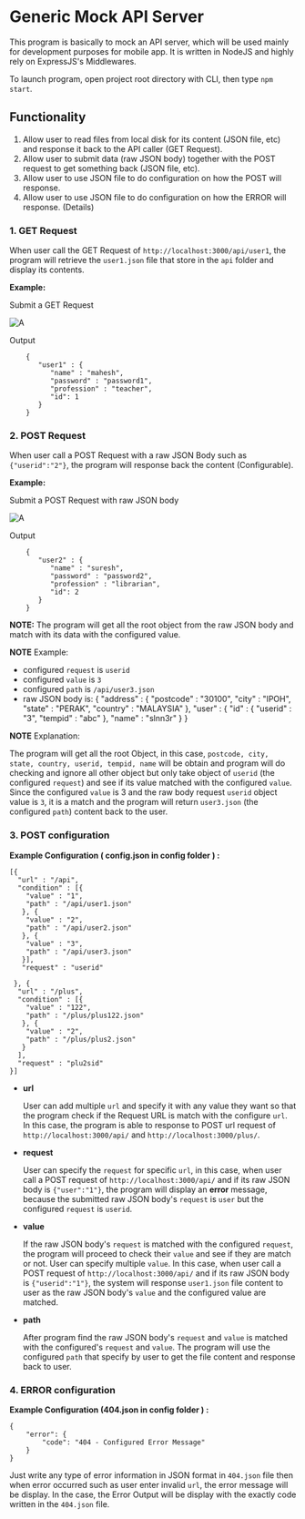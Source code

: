# **Generic Mock API Server**

This program is basically to mock an API server, which will be used mainly for development purposes for mobile app. It is written in NodeJS and highly rely on ExpressJS's Middlewares.

To launch program, open project root directory with CLI, then type `npm start`.



## Functionality
1. Allow user to read files from local disk for its content (JSON file, etc) and response it back to the API caller (GET Request).
2. Allow user to submit data (raw JSON body) together with the POST request to get something back (JSON file, etc).
3. Allow user to use JSON file to do configuration on how the POST will response.
4. Allow user to use JSON file to do configuration on how the ERROR will response. (Details)

### 1. GET Request

When user call the GET Request of `http://localhost:3000/api/user1`, the program will retrieve the `user1.json` file that store in the `api` folder and display its contents.

**Example:**

Submit a GET Request

![A][GET]

Output

        {
           "user1" : {
              "name" : "mahesh",
              "password" : "password1",
              "profession" : "teacher",
              "id": 1
           }
        }

### 2. POST Request

When user call a POST Request with a raw JSON Body such as `{"userid":"2"}`, the program will response back the content (Configurable).

**Example:**

Submit a POST Request with raw JSON body

![A][POST]

Output

        {
           "user2" : {
              "name" : "suresh",
              "password" : "password2",
              "profession" : "librarian",
              "id": 2
           }
        }

**NOTE:** The program will get all the root object from the raw JSON body and match with its data with the configured value.

**NOTE** Example:
- configured `request` is `userid`
- configured `value` is `3`
- configured `path` is `/api/user3.json`
- raw JSON body is:
      {
        "address" : {
         "postcode" : "30100",
         "city" : "IPOH",
         "state" : "PERAK",
         "country" : "MALAYSIA"
        },
        "user" : {
         "id" : {
            "userid" : "3",
            "tempid" : "abc"
         },
         "name" : "slnn3r"
        }
      }

**NOTE** Explanation:

The program will get all the root Object, in this case, `postcode, city, state, country, userid, tempid, name` will be obtain and program will do checking and ignore all other object but only take object of `userid` (the configured `request`) and see if its value matched with the configured `value`. Since the configured `value` is 3 and the raw body request `userid` object value is `3`, it is a match and the program will return `user3.json` (the configured `path`) content back to the user.

### 3. POST configuration

**Example Configuration ( config.json in config folder ) :**

    [{
      "url" : "/api",
      "condition" : [{
        "value" : "1",
        "path" : "/api/user1.json"
       }, {
        "value" : "2",
        "path" : "/api/user2.json"
       }, {
        "value" : "3",
        "path" : "/api/user3.json"
       }],
       "request" : "userid"

     }, {
      "url" : "/plus",
      "condition" : [{
        "value" : "122",
        "path" : "/plus/plus122.json"
       }, {
        "value" : "2",
        "path" : "/plus/plus2.json"
       }
      ],
      "request" : "plu2sid"
    }]

- **url**

  User can add multiple `url` and specify it with any value they want so that the program check if the Request URL is match with the configure `url`. In this case, the program is able to response to POST url request of `http://localhost:3000/api/` and `http://localhost:3000/plus/`.

- **request**

  User can specify the `request` for specific `url`, in this case, when user call a POST request of `http://localhost:3000/api/` and if its raw JSON body is `{"user":"1"}`, the program will display an **error** message, because the submitted raw JSON body's `request` is `user` but the configured `request` is `userid`.

- **value**

  If the raw JSON body's `request` is matched with the configured `request`, the program will proceed to check their `value` and see if they are match or not. User can specify multiple `value`. In this case, when user call a POST request of `http://localhost:3000/api/` and if its raw JSON body is `{"userid":"1"}`, the system will response `user1.json` file content to user as the raw JSON body's `value` and the configured value are matched.

- **path**

  After program find the raw JSON body's `request` and `value` is matched with the configured's `request` and `value`. The program will use the configured `path` that specify by user to get the file content and response back to user.

### 4. ERROR configuration

**Example Configuration (404.json in config folder ) :**

    {
        "error": {
            "code": "404 - Configured Error Message"
        }
    }

Just write any type of error information in JSON format in `404.json` file then when error occurred such as user enter invalid `url`, the error message will be display. In the case, the Error Output will be display with the exactly code written in the `404.json` file.




[GET]:https://i.stack.imgur.com/c9sdF.png
[POST]:https://i.stack.imgur.com/N15h8.png
